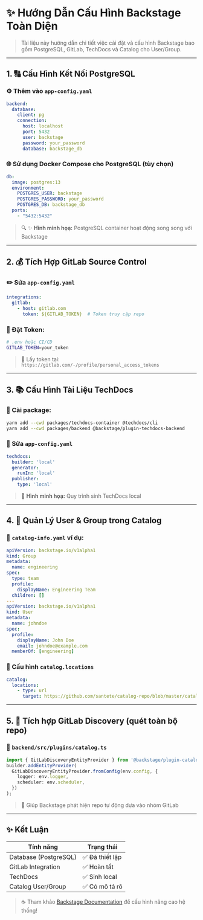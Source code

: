 # ✨ Hướng Dẫn Cấu Hình Backstage Toàn Diện

> Tài liệu này hướng dẫn chi tiết việc cài đặt và cấu hình Backstage bao gồm PostgreSQL, GitLab, TechDocs và Catalog cho User/Group.

---

## 1. 🔠 Cấu Hình Kết Nối PostgreSQL

### ⚙️ Thêm vào `app-config.yaml`
```yaml
backend:
  database:
    client: pg
    connection:
      host: localhost
      port: 5432
      user: backstage
      password: your_password
      database: backstage_db
```

### 🌐 Sử dụng Docker Compose cho PostgreSQL (tùy chọn)
```yaml
db:
  image: postgres:13
  environment:
    POSTGRES_USER: backstage
    POSTGRES_PASSWORD: your_password
    POSTGRES_DB: backstage_db
  ports:
    - "5432:5432"
```

> 🔍 ✨ **Hình minh họạ:** PostgreSQL container hoạt động song song với Backstage

---

## 2. 💰 Tích Hợp GitLab Source Control

### ✏️ Sửa `app-config.yaml`
```yaml
integrations:
  gitlab:
    - host: gitlab.com
      token: ${GITLAB_TOKEN}  # Token truy cập repo
```

### 🚫 Đặt Token:
```bash
# .env hoặc CI/CD
GITLAB_TOKEN=your_token
```

> 🔐 Lấy token tại: `https://gitlab.com/-/profile/personal_access_tokens`

---

## 3. 📚 Cấu Hình Tài Liệu TechDocs

### 📄 Cài package:
```bash
yarn add --cwd packages/techdocs-container @techdocs/cli
yarn add --cwd packages/backend @backstage/plugin-techdocs-backend
```

### 🔢 Sửa `app-config.yaml`
```yaml
techdocs:
  builder: 'local'
  generator:
    runIn: 'local'
  publisher:
    type: 'local'
```

> 📸 **Hình minh họạ:** Quy trình sinh TechDocs local

---

## 4. 👥 Quản Lý User & Group trong Catalog

### 📁 `catalog-info.yaml` ví dụ:
```yaml
apiVersion: backstage.io/v1alpha1
kind: Group
metadata:
  name: engineering
spec:
  type: team
  profile:
    displayName: Engineering Team
  children: []
---
apiVersion: backstage.io/v1alpha1
kind: User
metadata:
  name: johndoe
spec:
  profile:
    displayName: John Doe
    email: johndoe@example.com
  memberOf: [engineering]
```

### 📑 Cấu hình `catalog.locations`
```yaml
catalog:
  locations:
    - type: url
      target: https://github.com/santete/catalog-repo/blob/master/catalog-info.yaml
```

---

## 5. 🔢 Tích hợp GitLab Discovery (quét toàn bộ repo)

### 📅 `backend/src/plugins/catalog.ts`
```ts
import { GitLabDiscoveryEntityProvider } from '@backstage/plugin-catalog-backend-module-gitlab';
builder.addEntityProvider(
  GitLabDiscoveryEntityProvider.fromConfig(env.config, {
    logger: env.logger,
    scheduler: env.scheduler,
  })
);
```

> 🔹 Giúp Backstage phát hiện repo tự động dựa vào nhóm GitLab

---

## ✨ Kết Luận

| Tính năng      | Trạng thái     |
|------------------|----------------|
| Database (PostgreSQL) | ✅ Đã thiết lập |
| GitLab Integration    | ✅ Hoàn tất         |
| TechDocs              | ✅ Sinh local      |
| Catalog User/Group    | ✅ Có mô tả rõ     |

> ☕ Tham khảo [Backstage Documentation](https://backstage.io/docs) để cấu hình nâng cao hệ thống!

